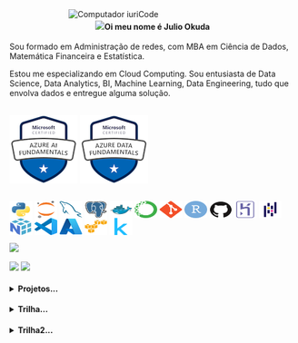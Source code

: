 <img src="https://raw.githubusercontent.com/MicaelliMedeiros/micaellimedeiros/master/image/computer-illustration.png" min-width="400px" max-width="400px" width="400px" align="right" alt="Computador iuriCode">

  <p align="left"> 
  <h4 align="center"><img src="https://media.giphy.com/media/hvRJCLFzcasrR4ia7z/giphy.gif" width="25px">Oi meu nome é Julio Okuda </h4></img> 

  Sou formado em Administração de redes, com MBA em Ciência de Dados, Matemática Financeira e Estatística.

  Estou me especializando em Cloud Computing. Sou entusiasta de Data Science, Data Analytics, BI, Machine Learning, Data Engineering, tudo que envolva dados e entregue alguma solução.
  

  <a href="https://www.credly.com/badges/41282a5b-4931-4be0-88ba-77a71be9e41e/public_url"><div style="display: inline_block"><br>
  <img align="center" alt="jcnok-ai" title="AI-Azure" src="https://github.com/Jcnok/Jcnok/blob/main/badges/ai-azure.png?raw=true"></a>
  <a href="https://www.credly.com/badges/764c3754-5e27-42c6-90af-5955910f4a82/public_url">
  <img align="center" alt="jcnok-ai" title="DP-Azure" src="https://github.com/Jcnok/Jcnok/blob/main/badges/dp-azure.png?raw=true"></a><br>
  </div>
  
  </p>


  <div style="display: inline_block"><br>
  <img align="center" alt="jcnok-python" title="python" height="30" width="40" src="https://raw.githubusercontent.com/devicons/devicon/master/icons/python/python-original.svg">
  <img align="center" alt="jcnok-jupyter" title="jupyter" height="30" width="40" src="https://raw.githubusercontent.com/devicons/devicon/master/icons/jupyter/jupyter-original.svg">
  <img align="center" alt="jcnok-mysql" title="mysql" height="30" width="40" src="https://raw.githubusercontent.com/devicons/devicon/master/icons/mysql/mysql-original.svg">
  <img align="center" alt="jcnok-postgresql" title="postgresql" height="30" width="40" src="https://raw.githubusercontent.com/devicons/devicon/master/icons/postgresql/postgresql-original.svg">
  <img align="center" alt="jcnok-docker" title="docker"  height="30" width="40" src="https://raw.githubusercontent.com/devicons/devicon/v2.15.1/icons/docker/docker-original.svg">
  <img align="center" alt="jcnok-anaconda" title="anaconda" height="30" width="40" src="https://raw.githubusercontent.com/devicons/devicon/master/icons/anaconda/anaconda-original.svg">
  <img align="center" alt="jcnok-git" title="git"  height="30" width="40" src="https://raw.githubusercontent.com/devicons/devicon/master/icons/git/git-original.svg">
  <img align="center" alt="jcnok-rstudio" title="rstudio"  height="30" width="40" src="https://raw.githubusercontent.com/devicons/devicon/master/icons/rstudio/rstudio-original.svg">
  <img align="center" alt="jcnok-github" title="github"  height="30" width="40" src="https://raw.githubusercontent.com/devicons/devicon/master/icons/github/github-original.svg">
  <img align="center" alt="jcnok-heroku" title="heroku"  height="30" width="40" src="https://raw.githubusercontent.com/devicons/devicon/master/icons/heroku/heroku-original.svg">
  <img align="center" alt="jcnok-pandas" title="pandas"  height="30" width="40" src="https://raw.githubusercontent.com/devicons/devicon/master/icons/pandas/pandas-original.svg">
  <img align="center" alt="jcnok-numpy" title="numpy"  height="30" width="40" src="https://raw.githubusercontent.com/devicons/devicon/master/icons/numpy/numpy-original.svg">
  <img align="center" alt="jcnok-vscode" title="vscode"  height="30" width="40" src="https://raw.githubusercontent.com/devicons/devicon/master/icons/vscode/vscode-original.svg">
  <img align="center" alt="jcnok-azure" title="azure"  height="30" width="40" src="https://raw.githubusercontent.com/devicons/devicon/master/icons/azure/azure-original.svg">
  <img align="center" alt="jcnok-aws" title="aws"  height="30" width="40" src="https://raw.githubusercontent.com/devicons/devicon/master/icons/amazonwebservices/amazonwebservices-original.svg">
  <img align="center" alt="jcnok-kaggle" title="kaggle"  height="30" width="40" src="https://raw.githubusercontent.com/devicons/devicon/master/icons/kaggle/kaggle-original.svg">
  
</div>
<p></p>

![](http://github-profile-summary-cards.vercel.app/api/cards/profile-details?username=jcnok&theme=tokyonight)


![](http://github-profile-summary-cards.vercel.app/api/cards/stats?username=jcnok&theme=tokyonight)
![](http://github-profile-summary-cards.vercel.app/api/cards/repos-per-language?username=jcnok&theme=tokyonight)

<h4 align="left">
<details>
<summary>Projetos...</summary>

</h4>
<h4 align="left">
<details>
<summary>Trilha...</summary>

Curso|Produtor|Obs
:---:|:---:|:---:|
[Introdução à Ciência da Computação com Python](https://www.coursera.org/learn/ciencia-computacao-python-conceitos/home/welcome)|USP/Coursera|Curso excelente para quem deseja começar a programar em python. O curso é oferecido pela USP na plataforma do Coursera - Gratuíto, caso desejado poderá pagar uma taxa para obter o certificado.
[Power BI para Data Science](https://www.datascienceacademy.com.br/course/microsoft-power-bi-para-data-science)| Data Science Academy|Curso oferecido pela DSA de forma gratuíta com certificado. São ao todo 72 horas de curso com muita mão da massa, vale a pena conferir.
[Python Fundamentos para Análise de dados](https://www.datascienceacademy.com.br/course/python-fundamentos)|Data Science Academy|curso gratuito com certificado oferecido pela DSA, são 60 horas de conteúdo com muita teoria e prática. Conteúdo de extrema relevância.
[Python para Data Science e Machine Learning](https://www.udemy.com/share/101WF03@WYSVeD3Fdrs-rwhsKJwMlZqf6FyU1R4pR6D0Rt4T9xlxjS-l6mLciJxI_CiZm--ZjA==/)|Udemy|Curso pago com certificado, possuí muito conteúdo para quem é iniciante de deseja aprender os principais métodos de Aprendizado de Máquina e Ciência de Dados com python. 
[Python do Zero](https://escola.sigmoidal.ai/curso-python-do-zero/)| Sigmoidal- Carlos Melo| Aprenda na prática com projetos reais totalmente mão na massa, o curso abrange desde a introdução ao python, manipulação de arquivos, automação, análise  e tratamento de dados, gráficos e storytelling, web scraping entre outros. Vale muito a pena.
[Dominando Data Science](https://www.flai.com.br/dds/)| Flai | Divisor de águas na minha opnião aqui comecei a ter uma visão muito mais ampla sobre como gerar valor ao negócio, os Professores são fora da curva. Recomento muito esse curso, somos constantemente estimulados a por os projetos em prática.
[Como Criar uma Solução Completa de Data Science](https://www.mariofilho.com/)| Mario Filho| Curso voltado para o publico intermediário-avançado - Ainda não finalizei, mas esse curso dispensa comentários - Dúvido de quem é da área que não tenha passado por aqui.
[IAEXPERT](https://iaexpert.academy/cursos-assinatura/) | IA Expert Academy|Tenha acesso a mais de 60 cursos online sobre Inteligência Artificial e Ciência de Dados com certificado de conclusão, aulas extras, fórum para tirar dúvidas e novos conteúdos todo mês - Assinatura(preço é surreal pelo conteúdo)
[EIA](https://www.eia.ai/a/ftohl)|Escola de Inteligência Artificial - Fernando Amaral | Conteúdo em formato de assinatura, são mais de 50 cursos, trilha para Ciência de Dados, Engenharia de Dados, BI. (preço extremamente baixo pelo conteúdo)
[IGTI](https://www.igti.com.br/)|IGTI - Bootcamps| Fiz o bootcamp de Engenheiro de Machine Learning e gostei muito do formato deles. Possuem vários Bootcamps e MBA's voltados para área de dados. Eles sempre trazem novidades com eventos gratuitos.
[Cognizant Cloud Data Engineer](https://www.dio.me/)| Digital Innovation One| Um programa repleto de cursos, mentorias técnicas e de soft skills, desafios de código e muito mais! Aqui você criará soluções Python - uma das principais linguagens de programação da atualidade, aprenderá os principais conceitos de big data e dará seus primeiros passos no ambiente de nuvem. Conteúdo Gratuito. Os cursos são mais voltados para devs mas são muito bons para ter uma base de conhecimento, além de abrir portas para vagas de emprego. 
[Big Data Engineer](https://www.semantix.ai/academy)|Semantix Academy| Atualmente estou inscrito nesse curso gratuito, para participar existe um triagem com alguns testes, pois as vagas são limitadas. Eles sempre postam no site novas inscrições para Big Data Engineer, Big Data Science entre outros, normalmente o curso tem duração de 3 meses e envolvem muita pratica e testes, senão passar em alguma etapa dos testes é desclassificado e não consegue seguir adiante. 
[Data Hackers](https://datahackers.com.br/)|Data Hackers| Faça parte da maior comunidade de Data Science do Brasil!
</h4>
<h4 align="left">
<details>
<summary>Trilha2...</summary>
</h4>